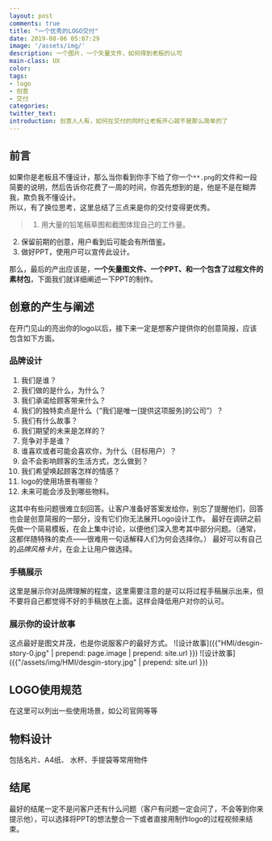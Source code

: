 ```yaml
---
layout: post
comments: true
title: "一个优秀的LOGO交付"
date: 2019-08-06 05:07:29
image: '/assets/img/'
description: 一个图片，一个矢量文件，如何得到老板的认可
main-class: UX
color:
tags:
- logo
- 创意
- 交付
categories:
twitter_text:
introduction: 创意人人有，如何在交付的同时让老板开心就不是那么简单的了
---
```


## 前言
如果你是老板且不懂设计，那么当你看到你手下给了你一个`**.png`的文件和一段简要的说明，然后告诉你花费了一周的时间，你首先想到的是，他是不是在糊弄我，欺负我不懂设计。  
所以，有了换位思考，这里总结了三点来是你的交付变得更优秀。
<!-- 名片模板、简单的物料设计、前期策划、ppt：铅笔稿草图、截图参考、文字阐述说明、logo规范使用、物料设计 名片、A4纸、水杯、手提袋、成品流程视频 -->
> 1. 用大量的铅笔稿草图和截图体现自己的工作量。
2. 保留前期的创意，用户看到后可能会有所借鉴。
3. 做好PPT，使用户可以宣传此设计。  

那么，最后的产出应该是，**一个矢量图文件、一个PPT、和一个包含了过程文件的素材包**，下面我们就详细阐述一下PPT的制作。

## 创意的产生与阐述
在开门见山的亮出你的logo以后，接下来一定是想客户提供你的创意简报，应该包含如下方面。
### 品牌设计
1. 我们是谁？
2. 我们做的是什么，为什么？
3. 我们承诺给顾客带来什么？
4. 我们的独特卖点是什么（“我们是唯一[提供这项服务]的公司”）？
5. 我们有什么故事？
6. 我们期望的未来是怎样的？
7. 竞争对手是谁？
8. 谁喜欢或者可能会喜欢你，为什么（目标用户）？
9. 会不会影响顾客的生活方式，怎么做到？
10. 我们希望唤起顾客怎样的情感？
11. logo的使用场景有哪些？
12. 未来可能会涉及到哪些物料。


这其中有些问题很难立刻回答。让客户准备好答案发给你，别忘了提醒他们，回答也会是创意简报的一部分，没有它们你无法展开Logo设计工作。
最好在调研之前先做一个简易模板，在会上集中讨论，以便他们深入思考其中部分问题。（通常，这都伴随特殊的卖点——很难用一句话解释人们为何会选择你。）
最好可以有自己的*品牌风格卡片*，在会上让用户做选择。
### 手稿展示
这里是展示你对品牌理解的程度，这里需要注意的是可以将过程手稿展示出来，但不要将自己都觉得不好的手稿放在上面。这样会降低用户对你的认可。

### 展示你的设计故事
这点最好是图文并茂，也是你说服客户的最好方式。
![设计故事]({{"HMI/desgin-story-0.jpg" | prepend: page.image | prepend: site.url }})
![设计故事]({{"/assets/img/HMI/desgin-story.jpg" | prepend: site.url }})

## LOGO使用规范
在这里可以列出一些使用场景，如公司官网等等

## 物料设计
包括名片、A4纸、 水杯、手提袋等常用物件

## 结尾
最好的结尾一定不是问客户还有什么问题（客户有问题一定会问了，不会等到你来提示他），可以选择将PPT的想法整合一下或者直接用制作logo的过程视频来结束。